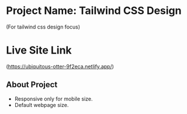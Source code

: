 # Project Name: Tailwind CSS Design
 (For tailwind css design focus)

# Live Site Link
(https://ubiquitous-otter-9f2eca.netlify.app/)

## About Project

- Responsive only for mobile size.
- Default webpage size.

